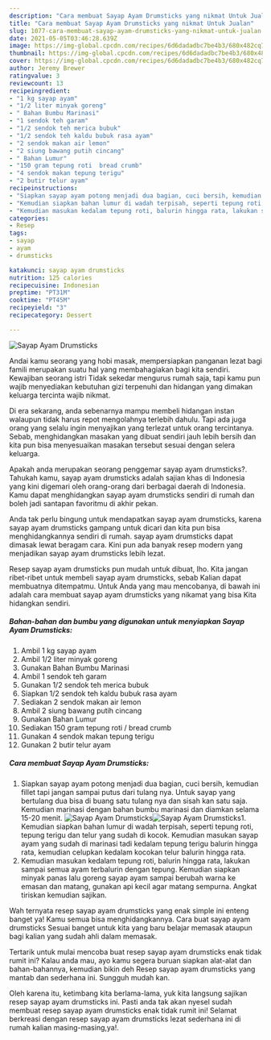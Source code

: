 ```yaml
---
description: "Cara membuat Sayap Ayam Drumsticks yang nikmat Untuk Jualan"
title: "Cara membuat Sayap Ayam Drumsticks yang nikmat Untuk Jualan"
slug: 1077-cara-membuat-sayap-ayam-drumsticks-yang-nikmat-untuk-jualan
date: 2021-05-05T03:46:28.639Z
image: https://img-global.cpcdn.com/recipes/6d6dadadbc7be4b3/680x482cq70/sayap-ayam-drumsticks-foto-resep-utama.jpg
thumbnail: https://img-global.cpcdn.com/recipes/6d6dadadbc7be4b3/680x482cq70/sayap-ayam-drumsticks-foto-resep-utama.jpg
cover: https://img-global.cpcdn.com/recipes/6d6dadadbc7be4b3/680x482cq70/sayap-ayam-drumsticks-foto-resep-utama.jpg
author: Jeremy Brewer
ratingvalue: 3
reviewcount: 13
recipeingredient:
- "1 kg sayap ayam"
- "1/2 liter minyak goreng"
- " Bahan Bumbu Marinasi"
- "1 sendok teh garam"
- "1/2 sendok teh merica bubuk"
- "1/2 sendok teh kaldu bubuk rasa ayam"
- "2 sendok makan air lemon"
- "2 siung bawang putih cincang"
- " Bahan Lumur"
- "150 gram tepung roti  bread crumb"
- "4 sendok makan tepung terigu"
- "2 butir telur ayam"
recipeinstructions:
- "Siapkan sayap ayam potong menjadi dua bagian, cuci bersih, kemudian fillet tapi jangan sampai putus dari tulang nya. Untuk sayap yang bertulang dua bisa di buang satu tulang nya dan sisah kan satu saja. Kemudian marinasi dengan bahan bumbu marinasi dan diamkan selama 15-20 menit."
- "Kemudian siapkan bahan lumur di wadah terpisah, seperti tepung roti, tepung terigu dan telur yang sudah di kocok. Kemudian masukan sayap ayam yang sudah di marinasi tadi kedalam tepung terigu balurin hingga rata, kemudian celupkan kedalam kocokan telur balurin hingga rata."
- "Kemudian masukan kedalam tepung roti, balurin hingga rata, lakukan sampai semua ayam terbalurin dengan tepung. Kemudian siapkan minyak panas lalu goreng sayap ayam sampai berubah warna ke emasan dan matang, gunakan api kecil agar matang sempurna. Angkat tiriskan kemudian sajikan."
categories:
- Resep
tags:
- sayap
- ayam
- drumsticks

katakunci: sayap ayam drumsticks 
nutrition: 125 calories
recipecuisine: Indonesian
preptime: "PT31M"
cooktime: "PT45M"
recipeyield: "3"
recipecategory: Dessert

---
```



![Sayap Ayam Drumsticks](https://img-global.cpcdn.com/recipes/6d6dadadbc7be4b3/680x482cq70/sayap-ayam-drumsticks-foto-resep-utama.jpg)

Andai kamu seorang yang hobi masak, mempersiapkan panganan lezat bagi famili merupakan suatu hal yang membahagiakan bagi kita sendiri. Kewajiban seorang istri Tidak sekedar mengurus rumah saja, tapi kamu pun wajib menyediakan kebutuhan gizi terpenuhi dan hidangan yang dimakan keluarga tercinta wajib nikmat.

Di era  sekarang, anda sebenarnya mampu membeli hidangan instan walaupun tidak harus repot mengolahnya terlebih dahulu. Tapi ada juga orang yang selalu ingin menyajikan yang terlezat untuk orang tercintanya. Sebab, menghidangkan masakan yang dibuat sendiri jauh lebih bersih dan kita pun bisa menyesuaikan masakan tersebut sesuai dengan selera keluarga. 



Apakah anda merupakan seorang penggemar sayap ayam drumsticks?. Tahukah kamu, sayap ayam drumsticks adalah sajian khas di Indonesia yang kini digemari oleh orang-orang dari berbagai daerah di Indonesia. Kamu dapat menghidangkan sayap ayam drumsticks sendiri di rumah dan boleh jadi santapan favoritmu di akhir pekan.

Anda tak perlu bingung untuk mendapatkan sayap ayam drumsticks, karena sayap ayam drumsticks gampang untuk dicari dan kita pun bisa menghidangkannya sendiri di rumah. sayap ayam drumsticks dapat dimasak lewat beragam cara. Kini pun ada banyak resep modern yang menjadikan sayap ayam drumsticks lebih lezat.

Resep sayap ayam drumsticks pun mudah untuk dibuat, lho. Kita jangan ribet-ribet untuk membeli sayap ayam drumsticks, sebab Kalian dapat membuatnya ditempatmu. Untuk Anda yang mau mencobanya, di bawah ini adalah cara membuat sayap ayam drumsticks yang nikamat yang bisa Kita hidangkan sendiri.

<!--inarticleads1-->

##### Bahan-bahan dan bumbu yang digunakan untuk menyiapkan Sayap Ayam Drumsticks:

1. Ambil 1 kg sayap ayam
1. Ambil 1/2 liter minyak goreng
1. Gunakan  Bahan Bumbu Marinasi
1. Ambil 1 sendok teh garam
1. Gunakan 1/2 sendok teh merica bubuk
1. Siapkan 1/2 sendok teh kaldu bubuk rasa ayam
1. Sediakan 2 sendok makan air lemon
1. Ambil 2 siung bawang putih cincang
1. Gunakan  Bahan Lumur
1. Sediakan 150 gram tepung roti / bread crumb
1. Gunakan 4 sendok makan tepung terigu
1. Gunakan 2 butir telur ayam




<!--inarticleads2-->

##### Cara membuat Sayap Ayam Drumsticks:

1. Siapkan sayap ayam potong menjadi dua bagian, cuci bersih, kemudian fillet tapi jangan sampai putus dari tulang nya. Untuk sayap yang bertulang dua bisa di buang satu tulang nya dan sisah kan satu saja. Kemudian marinasi dengan bahan bumbu marinasi dan diamkan selama 15-20 menit.
<img src="https://img-global.cpcdn.com/steps/566634a75d20c1f0/160x128cq70/sayap-ayam-drumsticks-langkah-memasak-1-foto.jpg" alt="Sayap Ayam Drumsticks"><img src="https://img-global.cpcdn.com/steps/aca08b97a65e44c4/160x128cq70/sayap-ayam-drumsticks-langkah-memasak-1-foto.jpg" alt="Sayap Ayam Drumsticks">1. Kemudian siapkan bahan lumur di wadah terpisah, seperti tepung roti, tepung terigu dan telur yang sudah di kocok. Kemudian masukan sayap ayam yang sudah di marinasi tadi kedalam tepung terigu balurin hingga rata, kemudian celupkan kedalam kocokan telur balurin hingga rata.
1. Kemudian masukan kedalam tepung roti, balurin hingga rata, lakukan sampai semua ayam terbalurin dengan tepung. Kemudian siapkan minyak panas lalu goreng sayap ayam sampai berubah warna ke emasan dan matang, gunakan api kecil agar matang sempurna. Angkat tiriskan kemudian sajikan.




Wah ternyata resep sayap ayam drumsticks yang enak simple ini enteng banget ya! Kamu semua bisa menghidangkannya. Cara buat sayap ayam drumsticks Sesuai banget untuk kita yang baru belajar memasak ataupun bagi kalian yang sudah ahli dalam memasak.

Tertarik untuk mulai mencoba buat resep sayap ayam drumsticks enak tidak rumit ini? Kalau anda mau, ayo kamu segera buruan siapkan alat-alat dan bahan-bahannya, kemudian bikin deh Resep sayap ayam drumsticks yang mantab dan sederhana ini. Sungguh mudah kan. 

Oleh karena itu, ketimbang kita berlama-lama, yuk kita langsung sajikan resep sayap ayam drumsticks ini. Pasti anda tak akan nyesel sudah membuat resep sayap ayam drumsticks enak tidak rumit ini! Selamat berkreasi dengan resep sayap ayam drumsticks lezat sederhana ini di rumah kalian masing-masing,ya!.

